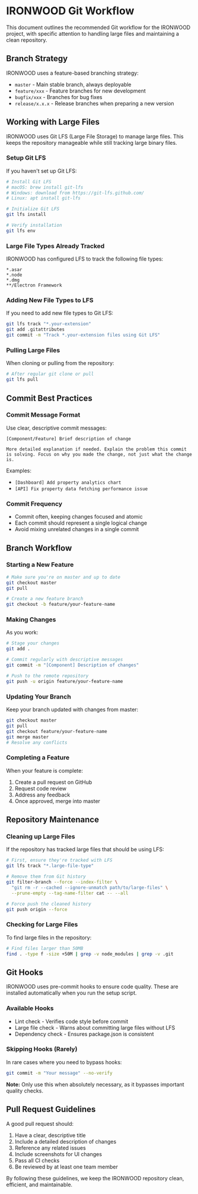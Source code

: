 # IRONWOOD Git Workflow

This document outlines the recommended Git workflow for the IRONWOOD project, with specific attention to handling large files and maintaining a clean repository.

## Branch Strategy

IRONWOOD uses a feature-based branching strategy:

- `master` - Main stable branch, always deployable
- `feature/xxx` - Feature branches for new development
- `bugfix/xxx` - Branches for bug fixes
- `release/x.x.x` - Release branches when preparing a new version

## Working with Large Files

IRONWOOD uses Git LFS (Large File Storage) to manage large files. This keeps the repository manageable while still tracking large binary files.

### Setup Git LFS

If you haven't set up Git LFS:

```bash
# Install Git LFS
# macOS: brew install git-lfs
# Windows: download from https://git-lfs.github.com/
# Linux: apt install git-lfs

# Initialize Git LFS
git lfs install

# Verify installation
git lfs env
```

### Large File Types Already Tracked

IRONWOOD has configured LFS to track the following file types:

```
*.asar
*.node
*.dmg
**/Electron Framework
```

### Adding New File Types to LFS

If you need to add new file types to Git LFS:

```bash
git lfs track "*.your-extension"
git add .gitattributes
git commit -m "Track *.your-extension files using Git LFS"
```

### Pulling Large Files

When cloning or pulling from the repository:

```bash
# After regular git clone or pull
git lfs pull
```

## Commit Best Practices

### Commit Message Format

Use clear, descriptive commit messages:

```
[Component/Feature] Brief description of change

More detailed explanation if needed. Explain the problem this commit 
is solving. Focus on why you made the change, not just what the change is.
```

Examples:
- `[Dashboard] Add property analytics chart`
- `[API] Fix property data fetching performance issue`

### Commit Frequency

- Commit often, keeping changes focused and atomic
- Each commit should represent a single logical change
- Avoid mixing unrelated changes in a single commit

## Branch Workflow

### Starting a New Feature

```bash
# Make sure you're on master and up to date
git checkout master
git pull

# Create a new feature branch
git checkout -b feature/your-feature-name
```

### Making Changes

As you work:

```bash
# Stage your changes
git add .

# Commit regularly with descriptive messages
git commit -m "[Component] Description of changes"

# Push to the remote repository
git push -u origin feature/your-feature-name
```

### Updating Your Branch

Keep your branch updated with changes from master:

```bash
git checkout master
git pull
git checkout feature/your-feature-name
git merge master
# Resolve any conflicts
```

### Completing a Feature

When your feature is complete:

1. Create a pull request on GitHub
2. Request code review
3. Address any feedback
4. Once approved, merge into master

## Repository Maintenance

### Cleaning up Large Files

If the repository has tracked large files that should be using LFS:

```bash
# First, ensure they're tracked with LFS
git lfs track "*.large-file-type"

# Remove them from Git history
git filter-branch --force --index-filter \
  "git rm -r --cached --ignore-unmatch path/to/large-files" \
  --prune-empty --tag-name-filter cat -- --all

# Force push the cleaned history
git push origin --force
```

### Checking for Large Files

To find large files in the repository:

```bash
# Find files larger than 50MB
find . -type f -size +50M | grep -v node_modules | grep -v .git
```

## Git Hooks

IRONWOOD uses pre-commit hooks to ensure code quality. These are installed automatically when you run the setup script.

### Available Hooks

- Lint check - Verifies code style before commit
- Large file check - Warns about committing large files without LFS
- Dependency check - Ensures package.json is consistent

### Skipping Hooks (Rarely)

In rare cases where you need to bypass hooks:

```bash
git commit -m "Your message" --no-verify
```

**Note:** Only use this when absolutely necessary, as it bypasses important quality checks.

## Pull Request Guidelines

A good pull request should:

1. Have a clear, descriptive title
2. Include a detailed description of changes
3. Reference any related issues
4. Include screenshots for UI changes
5. Pass all CI checks
6. Be reviewed by at least one team member

By following these guidelines, we keep the IRONWOOD repository clean, efficient, and maintainable. 